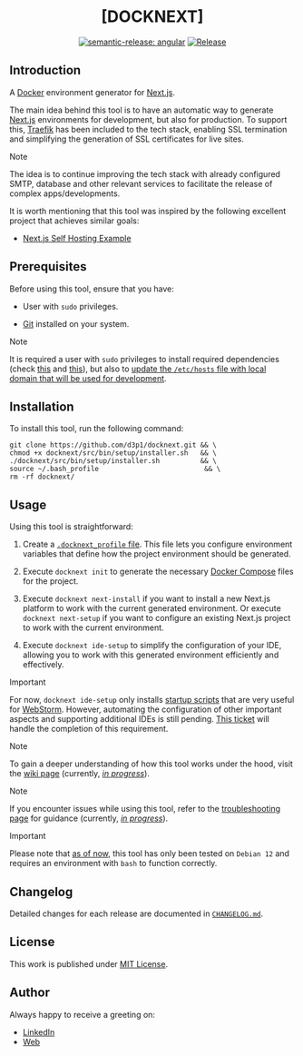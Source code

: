 <div align=center>

# [DOCKNEXT]

[![semantic-release: angular](https://img.shields.io/badge/semantic--release-angular-e10079?logo=semantic-release)](https://github.com/semantic-release/semantic-release)
[![Release](https://github.com/d3p1/docknext/actions/workflows/release.yml/badge.svg)](https://github.com/d3p1/docknext/actions/workflows/release.yml)

</div>

## Introduction

A [Docker](https://www.docker.com/) environment generator for [Next.js](https://nextjs.org/).

The main idea behind this tool is to have an automatic way to generate [Next.js](https://nextjs.org/) environments for development, but also for production. To support this, [Traefik](https://doc.traefik.io/traefik/) has been included to the tech stack, enabling SSL termination and simplifying the generation of SSL certificates for live sites.

> [!NOTE]
> The idea is to continue improving the tech stack with already configured SMTP, database and other relevant services to facilitate the release of complex apps/developments.

It is worth mentioning that this tool was inspired by the following excellent project that achieves similar goals:

- [Next.js Self Hosting Example](https://github.com/leerob/next-self-host)

## Prerequisites

Before using this tool, ensure that you have:

- User with `sudo` privileges.

- [Git](https://git-scm.com/) installed on your system.

> [!NOTE]
> It is required a user with `sudo` privileges to install required dependencies (check [this](https://github.com/d3p1/docknext/blob/main/src/bin/lib/utils/docker/install.sh) and [this](https://github.com/d3p1/docknext/blob/main/src/bin/lib/utils/mkcert/install.sh)), but also to [update the `/etc/hosts` file with local domain that will be used for development](https://github.com/d3p1/docknext/blob/main/src/bin/lib/init/development/configure-host.sh#L78).

## Installation

To install this tool, run the following command:

```shell
git clone https://github.com/d3p1/docknext.git && \
chmod +x docknext/src/bin/setup/installer.sh   && \
./docknext/src/bin/setup/installer.sh          && \
source ~/.bash_profile                          && \
rm -rf docknext/
```

## Usage

Using this tool is straightforward:

1. Create a [`.docknext_profile` file](https://github.com/d3p1/docknext/blob/main/src/bin/etc/.docknext_profile.sample). This file lets you configure environment variables that define how the project environment should be generated.

2. Execute `docknext init` to generate the necessary [Docker Compose](https://docs.docker.com/compose/) files for the project.

3. Execute `docknext next-install` if you want to install a new Next.js platform to work with the current generated environment. Or execute `docknext next-setup` if you want to configure an existing Next.js project to work with the current environment.

4. Execute `docknext ide-setup` to simplify the configuration of your IDE, allowing you to work with this generated environment efficiently and effectively.

> [!IMPORTANT]
> For now, `docknext ide-setup` only installs [startup scripts](https://www.jetbrains.com/help/webstorm/settings-tools-startup-tasks.html) that are very useful for [WebStorm](https://www.jetbrains.com/webstorm/). However, automating the configuration of other important aspects and supporting additional IDEs is still pending. [This ticket](https://github.com/d3p1/docknext/issues/6) will handle the completion of this requirement.

> [!NOTE]
> To gain a deeper understanding of how this tool works under the hood, visit the [wiki page](https://github.com/d3p1/docknext/wiki) (currently, [_in progress_](https://github.com/d3p1/docknext/issues/4)).

> [!NOTE]
> If you encounter issues while using this tool, refer to the [troubleshooting page](https://github.com/d3p1/docknext/wiki/%5B8%5D-Troubleshooting) for guidance (currently, [_in progress_](https://github.com/d3p1/docknext/issues/4)).

> [!IMPORTANT]
> Please note that [as of now](https://github.com/d3p1/docknext/issues/3), this tool has only been tested on `Debian 12` and requires an environment with `bash` to function correctly.

## Changelog

Detailed changes for each release are documented in [`CHANGELOG.md`](./CHANGELOG.md).

## License

This work is published under [MIT License](./LICENSE).

## Author

Always happy to receive a greeting on:

- [LinkedIn](https://www.linkedin.com/in/cristian-marcelo-de-picciotto/) 
- [Web](https://d3p1.dev/)

